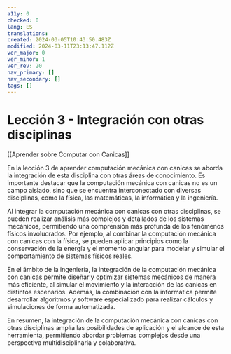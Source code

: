 ```yaml
---
a11y: 0
checked: 0
lang: ES
translations: 
created: 2024-03-05T10:43:50.483Z
modified: 2024-03-11T23:13:47.112Z
ver_major: 0
ver_minor: 1
ver_rev: 20
nav_primary: []
nav_secondary: []
tags: []
---
```

# Lección 3 - Integración con otras disciplinas

[[Aprender sobre Computar con Canicas]]

En la lección 3 de aprender computación mecánica con canicas se aborda la integración de esta disciplina con otras áreas de conocimiento. Es importante destacar que la computación mecánica con canicas no es un campo aislado, sino que se encuentra interconectado con diversas disciplinas, como la física, las matemáticas, la informática y la ingeniería.

Al integrar la computación mecánica con canicas con otras disciplinas, se pueden realizar análisis más complejos y detallados de los sistemas mecánicos, permitiendo una comprensión más profunda de los fenómenos físicos involucrados. Por ejemplo, al combinar la computación mecánica con canicas con la física, se pueden aplicar principios como la conservación de la energía y el momento angular para modelar y simular el comportamiento de sistemas físicos reales.

En el ámbito de la ingeniería, la integración de la computación mecánica con canicas permite diseñar y optimizar sistemas mecánicos de manera más eficiente, al simular el movimiento y la interacción de las canicas en distintos escenarios. Además, la combinación con la informática permite desarrollar algoritmos y software especializado para realizar cálculos y simulaciones de forma automatizada.

En resumen, la integración de la computación mecánica con canicas con otras disciplinas amplía las posibilidades de aplicación y el alcance de esta herramienta, permitiendo abordar problemas complejos desde una perspectiva multidisciplinaria y colaborativa.
